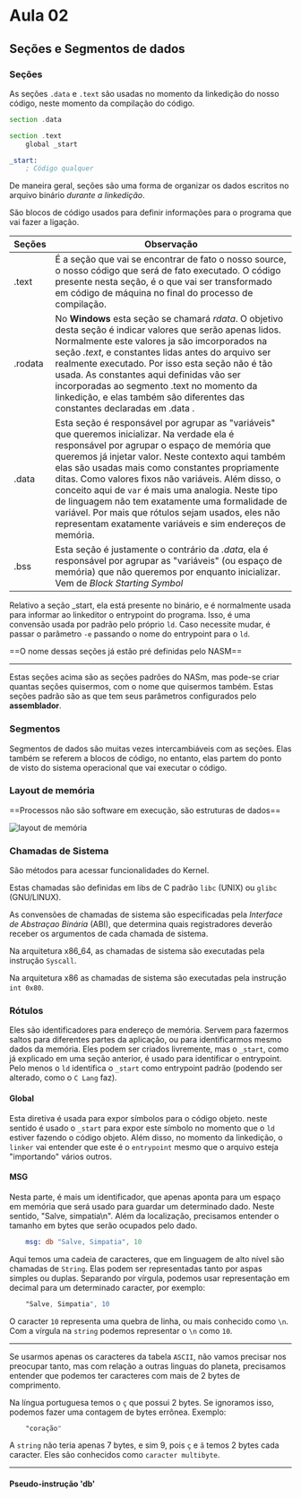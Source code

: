 # Aula 02

## Seções e Segmentos de dados
### Seções
As seções `.data` e `.text` são usadas no momento da linkedição do nosso código, neste momento da compilação do código.

```asm
section .data

section .text
    global _start

_start:
    ; Código qualquer
```
De maneira geral, seções são uma forma de organizar os dados escritos no arquivo binário *durante a linkedição*.

São blocos de código usados para definir informações para o programa que vai fazer a ligação.

| Seções | Observação |
|--------|------------|
| .text  | É a seção que vai se encontrar de fato o nosso source, o nosso código que será de fato executado. O código presente nesta seção, é o que vai ser transformado em código de máquina no final do processo de compilação. |
|.rodata| No **Windows** esta seção se chamará *rdata*. O objetivo desta seção é indicar valores que serão apenas lidos. Normalmente este valores ja são imcorporados na seção *.text*, e constantes lidas antes do arquivo ser realmente executado. Por isso esta seção não é tão usada. As constantes aqui definidas vão ser incorporadas ao segmento .text no momento da linkedição, e elas também são diferentes das constantes declaradas em .data .|
|.data| Esta seção é responsável por agrupar as "variáveis" que queremos inicializar. Na verdade ela é responsável por agrupar o espaço de memória que queremos já injetar valor. Neste contexto aqui também elas são usadas mais como constantes propriamente ditas. Como valores fixos não variáveis. Além disso, o conceito aqui de `var` é mais uma analogia. Neste tipo de linguagem não tem exatamente uma formalidade de variável. Por mais que rótulos sejam usados, eles não representam exatamente variáveis e sim endereços de memória.|
|.bss| Esta seção é justamente o contrário da *.data*, ela é responsável por agrupar as "variáveis" (ou espaço de memória) que não queremos por enquanto inicializar. Vem de *Block Starting Symbol*|

Relativo a seção _start, ela está presente no binário, e é normalmente usada para informar ao linkeditor o entrypoint do programa. Isso, é uma convensão usada por padrão pelo próprio `ld`. Caso necessite mudar, é passar o parâmetro `-e` passando o nome do entrypoint para o `ld`.

==O nome dessas seções já estão pré definidas pelo NASM==
****
Estas seções acima são as seções padrões do NASm, mas pode-se criar quantas seções quisermos, com o nome que quisermos também. Estas seções padrão são as que tem seus parâmetros configurados pelo **assemblador**.

### Segmentos
Segmentos de dados são muitas vezes intercambiáveis com as seções. Elas também se referem a blocos de código, no entanto, elas partem do ponto de visto do sistema operacional que vai executar o código.

### Layout de memória
==Processos não são software em execução, são estruturas de dados==

![layout de memória](https://i.imgur.com/eyK4MZM.png)

### Chamadas de Sistema
São métodos para acessar funcionalidades do Kernel. 

Estas chamadas são definidas em libs de C padrão `libc` (UNIX) ou `glibc` (GNU/LINUX).

As convensões de chamadas de sistema são especificadas pela *Interface de Abstraçao Binária* (ABI), que determina quais registradores deverão receber os argumentos de cada chamada de sistema.

Na arquitetura x86_64, as chamadas de sistema são executadas pela instrução `Syscall`.

Na arquitetura x86 as chamadas de sistema são executadas pela instrução `int 0x80`.

### Rótulos
Eles são identificadores para endereço de memória. Servem para fazermos saltos para diferentes partes da aplicação, ou para identificarmos mesmo dados da memória. Eles podem ser criados livremente, mas o `_start`, como já explicado em uma seção anterior, é usado para identificar o entrypoint. Pelo menos o `ld` identifica o `_start` como entrypoint padrão (podendo ser alterado, como o `C Lang` faz).

#### Global
Esta diretiva é usada para expor símbolos para o código objeto. neste sentido é usado o `_start` para expor este símbolo no momento que o `ld` estiver fazendo o código objeto. Além disso, no momento da linkedição, o `linker` vai entender que este é o `entrypoint` mesmo que o arquivo esteja "importando" vários outros.

#### MSG
Nesta parte, é mais um identificador, que apenas aponta para um espaço em memória que será usado para guardar um determinado dado. Neste sentido, "Salve, simpatia\n". Além da localização, precisamos entender o tamanho em bytes que serão ocupados pelo dado.

```asm
    msg: db "Salve, Simpatia", 10
 ```

Aqui temos uma cadeia de caracteres, que em linguagem de alto nível são chamadas de `String`. Elas podem ser representadas tanto por aspas simples ou duplas. Separando por vírgula, podemos usar representação em decimal para um determinado caracter, por exemplo:

```asm
    "Salve, Simpatia", 10
 ```

 O caracter `10` representa uma quebra de linha, ou mais conhecido como `\n`. Com a vírgula na `string` podemos representar o `\n` como `10`.
 
---
Se usarmos apenas os caracteres da tabela `ASCII`, não vamos precisar nos preocupar tanto, mas com relação a outras linguas do planeta, precisamos entender que podemos ter caracteres com mais de 2 bytes de comprimento.

Na língua portuguesa temos o `ç` que possui 2 bytes. Se ignoramos isso, podemos fazer uma contagem de bytes errônea. Exemplo:

```asm
    "coração"
```
A `string` não teria apenas 7 bytes, e sim 9, pois `ç` e `ã` temos 2 bytes cada caracter. Eles são conhecidos como `caracter multibyte`.

---

#### Pseudo-instrução 'db'
